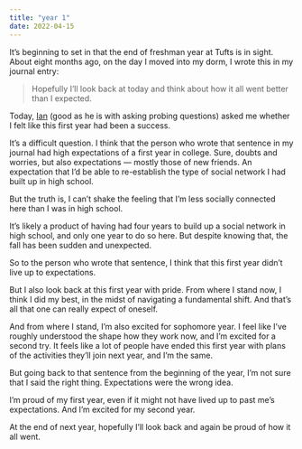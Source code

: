 ```yaml
---
title: "year 1"
date: 2022-04-15
---
```


It’s beginning to set in that the end of freshman year at Tufts is in sight. About eight months ago, on the day I moved into my dorm, I wrote this in my journal entry:

> Hopefully I’ll look back at today and think about how it all went better than I expected.

Today, [Ian](https://tunnington.com) (good as he is with asking probing questions) asked me whether I felt like this first year had been a success.

It’s a difficult question. I think that the person who wrote that sentence in my journal had high expectations of a first year in college. Sure, doubts and worries, but also expectations — mostly those of new friends. An expectation that I’d be able to re-establish the type of social network I had built up in high school.

But the truth is, I can’t shake the feeling that I’m less socially connected here than I was in high school.

It’s likely a product of having had four years to build up a social network in high school, and only one year to do so here. But despite knowing that, the fall has been sudden and unexpected.

So to the person who wrote that sentence, I think that this first year didn’t live up to expectations.

But I also look back at this first year with pride. From where I stand now, I think I did my best, in the midst of navigating a fundamental shift. And that’s all that one can really expect of oneself.

And from where I stand, I’m also excited for sophomore year. I feel like I’ve roughly understood the shape how they work now, and I’m excited for a second try. It feels like a lot of people have ended this first year with plans of the activities they’ll join next year, and I’m the same.

But going back to that sentence from the beginning of the year, I’m not sure that I said the right thing. Expectations were the wrong idea.

I’m proud of my first year, even if it might not have lived up to past me’s expectations. And I’m excited for my second year.

At the end of next year, hopefully I’ll look back and again be proud of how it all went.

